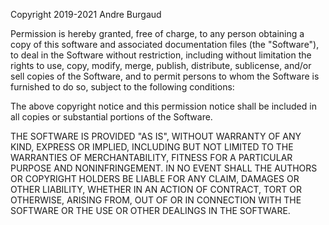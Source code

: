 Copyright 2019-2021 Andre Burgaud

Permission is hereby granted, free  of charge, to any person obtaining a copy of
this software and associated documentation  files (the "Software"),  to  deal in
the Software without restriction,  including without  limitation the  rights  to
use, copy, modify, merge, publish, distribute, sublicense, and/or sell copies of
the Software, and to permit  persons to whom the Software is furnished to do so,
subject to the following conditions:

The above copyright notice  and this permission notice shall be included in  all
copies or substantial portions of the Software.

THE SOFTWARE  IS PROVIDED "AS  IS",  WITHOUT  WARRANTY  OF ANY  KIND, EXPRESS OR
IMPLIED, INCLUDING BUT NOT LIMITED TO THE WARRANTIES OF MERCHANTABILITY, FITNESS
FOR A PARTICULAR PURPOSE  AND NONINFRINGEMENT. IN NO EVENT SHALL THE AUTHORS  OR
COPYRIGHT HOLDERS BE LIABLE FOR  ANY CLAIM, DAMAGES OR OTHER LIABILITY,  WHETHER
IN AN  ACTION  OF  CONTRACT, TORT  OR  OTHERWISE, ARISING  FROM,  OUT  OF OR  IN
CONNECTION WITH THE SOFTWARE OR THE USE OR OTHER DEALINGS IN THE SOFTWARE.

